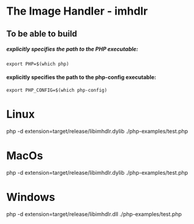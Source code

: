 # The Image Handler - imhdlr

## To be able to build
##### explicitly specifies the path to the PHP executable:
`export PHP=$(which php)`
#### explicitly specifies the path to the php-config executable:
`export PHP_CONFIG=$(which php-config)`

# Linux 
php -d extension=target/release/libimhdlr.dylib ./php-examples/test.php
# MacOs
php -d extension=target/release/libimhdlr.dylib ./php-examples/test.php
# Windows
php -d extension=target/release/libimhdlr.dll ./php-examples/test.php

```
